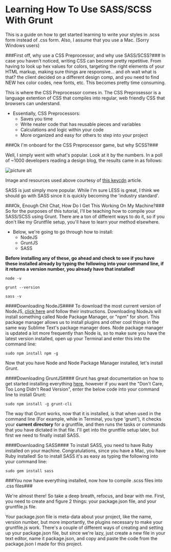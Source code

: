 # Learning How To Use SASS/SCSS With Grunt
This is a guide on how to get started learning to write your styles in .scss form instead of .css form. Also, I assume that you use a Mac. (Sorry Windows users)

###First off, why use a CSS Preprocessor, and why use SASS/SCSS?###
In case you haven't noticed, writing CSS can become pretty repetitive. From having to look up hex values for colors, targeting the right elements of your HTML markup, making sure things are responsive... and oh wait what is that? the client decided on a different design comp, and you need to find NEW hex color codes, new fonts, etc. This becomes pretty time consuming.

This is where the CSS Preprocessor comes in. The CSS Preprosessor is a language extention of CSS that compiles into regular, web friendly CSS that browsers can understand.

* Essentially, CSS Preprocessors:
  * Saves you time
  * Write neater code that has reusable pieces and variables
  * Calculations and logic within your code
  * More organized and easy for others to step into your project

###Ok I'm onboard for the CSS Preprocessor game, but why SCSS?###

Well, I simply went with what's popular. Look at it by the numbers.
In a poll of ~1000 developers reading a design blog, the results came in as follows:

![picture alt](https://blog.keycdn.com/blog/wp-content/uploads/2015/09/sass-vs-less-poll.webp)

Image and resources used above courtesy of [this keycdn](https://www.keycdn.com/blog/sass-vs-less/) article.

SASS is just simply more popular. While I'm sure LESS is great, I think we should go with SASS since it is quickly becoming the 'industry standard'.

###Ok, Enough Chit Chat, How Do I Get This Working On My Machine?###
So for the purposes of this tutorial, I'll be teaching how to compile your SASS/SCSS using Grunt. There are a ton of different ways to do it, so if you don't like my Gruntfile setup, you'll have to learn your method elsewhere.

* Below, we're going to go through how to install:
  * NodeJS
  * GruntJS
  * SASS

__Before installing any of these, go ahead and check to see if you have these installed already by typing the following into your command line, if it returns a version number, you already have that installed!__

`node -v`

`grunt --version`

`sass -v`

####Downloading NodeJS####
To download the most current version of NodeJS, [click here](https://nodejs.org/en/) and follow their instructions.
Downloading NodeJs will install something called Node Package Manager, or "npm" for short. This package manager allows us to install plugins and other cool things in the same way Sublime Text's package manager does. Node package manager is updated a lot more frequently than Node is, so to make sure you have the latest version installed, open up your Terminal and enter this into the command line:

`sudo npm install npm -g`

Now that you have Node and Node Package Manager installed, let's install Grunt.

####Downloading GruntJS####
Grunt has great documentation on how to get started installing everything [here](http://gruntjs.com/getting-started), however if you want the "Don't Care, Too Long Didn't Read Version", enter the below code into your command line to install Grunt:

`sudo npm install -g grunt-cli`

The way that Grunt works, now that it is installed, is that when used in the command line (For example, while in Terminal, you type 'grunt'), it checks your __current directory__ for a gruntfile, and then runs the tasks or commands that you have dictated in that file. I'll get into the gruntfile setup later, but first we need to finally install SASS.

####Downloading SASS####
To install SASS, you need to have Ruby installed on your machine. Congratulations, since you have a Mac, you have Ruby installed! So to install SASS it's as easy as typing the following into your command line:

`sudo gem install sass`

###You now have everything installed, now how to compile .scss files into .css files###

We're almost there! So take a deep breath, refocus, and bear with me. First, you need to create and figure 2 things: your package.json file, and your gruntfile.js file.

Your package.json file is meta-data about your project, like the name, version number, but more importantly, the plugins necessary to make your gruntfile.js work. There's a couple of different ways of creating and setting up your package.json file, but since we're lazy, just create a new file in your text editor, name it package.json, and copy and paste the code from the package.json I made for this project.

